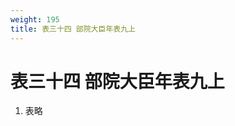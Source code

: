 ```yaml
---
weight: 195
title: 表三十四 部院大臣年表九上
---
```


# 表三十四 部院大臣年表九上

1. <span id="表三十四_部院大臣年表九上-1"></span>
表略

